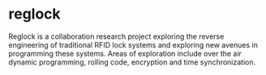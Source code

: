 # reglock
Reglock is a collaboration research project exploring the reverse engineering of traditional RFID lock systems and exploring
new avenues in programming these systems. Areas of exploration include over the air dynamic programming, rolling code, encryption
and time synchronization.
